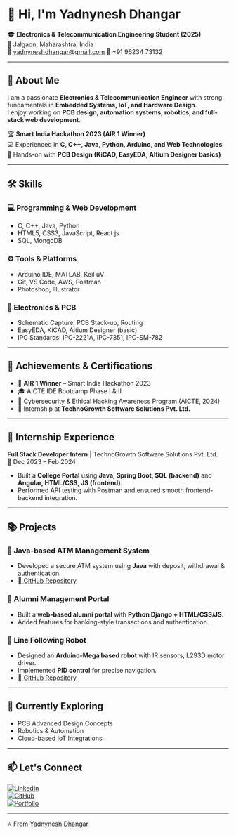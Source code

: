 # 👋 Hi, I'm Yadnynesh Dhangar  

🎓 **Electronics & Telecommunication Engineering Student (2025)**  
📍 Jalgaon, Maharashtra, India  
📧 [yadnyneshdhangar@gmail.com](mailto:yadnyneshdhangar@gmail.com) 📱 +91 96234 73132   


---

## 🚀 About Me  
I am a passionate **Electronics & Telecommunication Engineer** with strong fundamentals in **Embedded Systems, IoT, and Hardware Design**.  
I enjoy working on **PCB design, automation systems, robotics, and full-stack web development**.  

🏆 **Smart India Hackathon 2023 (AIR 1 Winner)**  
💻 Experienced in **C, C++, Java, Python, Arduino, and Web Technologies**  
🔧 Hands-on with **PCB Design (KiCAD, EasyEDA, Altium Designer basics)**  

---

## 🛠️ Skills  

### 💻 Programming & Web Development  
- C, C++, Java, Python  
- HTML5, CSS3, JavaScript, React.js  
- SQL, MongoDB  

### ⚙️ Tools & Platforms  
- Arduino IDE, MATLAB, Keil uV  
- Git, VS Code, AWS, Postman  
- Photoshop, Illustrator  

### 📡 Electronics & PCB  
- Schematic Capture, PCB Stack-up, Routing  
- EasyEDA, KiCAD, Altium Designer (basic)  
- IPC Standards: IPC-2221A, IPC-7351, IPC-SM-782  

---

## 🎯 Achievements & Certifications  
- 🥇 **AIR 1 Winner** – Smart India Hackathon 2023  
- 🎓 AICTE IDE Bootcamp Phase I & II  
- 📜 Cybersecurity & Ethical Hacking Awareness Program (AICTE, 2024)  
- 💼 Internship at **TechnoGrowth Software Solutions Pvt. Ltd.**  

---

## 💼 Internship Experience  
**Full Stack Developer Intern** | TechnoGrowth Software Solutions Pvt. Ltd.  
📅 Dec 2023 – Feb 2024  
- Built a **College Portal** using **Java, Spring Boot, SQL (backend)** and **Angular, HTML/CSS, JS (frontend)**.  
- Performed API testing with Postman and ensured smooth frontend-backend integration.  

---

## 📚 Projects  

### 🔹 Java-based ATM Management System  
- Developed a secure ATM system using **Java** with deposit, withdrawal & authentication.  
- [🔗 GitHub Repository](#)  

### 🔹 Alumni Management Portal  
- Built a **web-based alumni portal** with **Python Django + HTML/CSS/JS**.  
- Added features for banking-style transactions and authentication.  

### 🔹 Line Following Robot  
- Designed an **Arduino-Mega based robot** with IR sensors, L293D motor driver.  
- Implemented **PID control** for precise navigation.  
- [🔗 GitHub Repository](#)  

---

## 🌱 Currently Exploring  
- PCB Advanced Design Concepts  
- Robotics & Automation  
- Cloud-based IoT Integrations  

---

## 📫 Let's Connect  
[![LinkedIn](https://img.shields.io/badge/LinkedIn-blue?style=for-the-badge&logo=linkedin)](https://linkedin.com/in/your-link)  
[![GitHub](https://img.shields.io/badge/GitHub-black?style=for-the-badge&logo=github)](https://github.com/your-username)  
[![Portfolio](https://img.shields.io/badge/Portfolio-orange?style=for-the-badge&logo=firefox)](#)  

---
⭐️ From [Yadnynesh Dhangar](https://github.com/your-username)  
